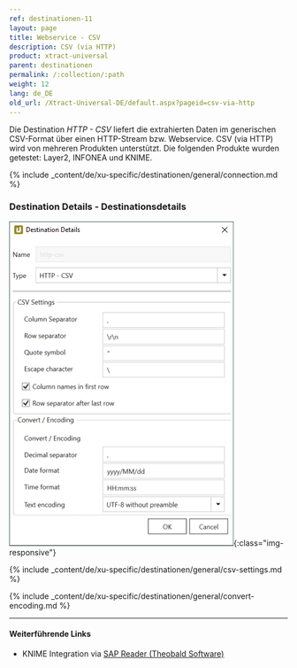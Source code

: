 ```yaml
---
ref: destinationen-11
layout: page
title: Webservice - CSV
description: CSV (via HTTP)
product: xtract-universal
parent: destinationen
permalink: /:collection/:path
weight: 12
lang: de_DE
old_url: /Xtract-Universal-DE/default.aspx?pageid=csv-via-http
---
```


Die Destination *HTTP - CSV*  liefert die extrahierten Daten im generischen CSV-Format über einen HTTP-Stream bzw. Webservice. 
CSV (via HTTP) wird von mehreren Produkten unterstützt. Die folgenden Produkte wurden getestet: Layer2, INFONEA und KNIME. 

{% include _content/de/xu-specific/destinationen/general/connection.md %}	

### Destination Details - Destinationsdetails

![CSV-Destination-Details](/img/content/xu/CSV-Destination-Details.png){:class="img-responsive"}

{% include _content/de/xu-specific/destinationen/general/csv-settings.md %}														 

{% include _content/de/xu-specific/destinationen/general/convert-encoding.md %}	

****
#### Weiterführende Links
- KNIME Integration via [SAP Reader (Theobald Software)](https://kb.theobald-software.com/xtract-universal/knime-integration-via-sap-reader)

